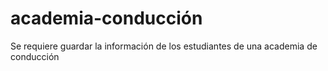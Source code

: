 # academia-conducción
Se requiere guardar la información de los estudiantes de una academia de conducción
